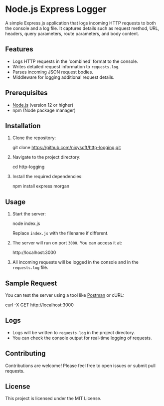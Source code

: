 # Node.js Express Logger

A simple Express.js application that logs incoming HTTP requests to both the console and a log file. It captures details such as request method, URL, headers, query parameters, route parameters, and body content.

## Features

- Logs HTTP requests in the 'combined' format to the console.
- Writes detailed request information to `requests.log`.
- Parses incoming JSON request bodies.
- Middleware for logging additional request details.

## Prerequisites

- [Node.js](https://nodejs.org/) (version 12 or higher)
- npm (Node package manager)

## Installation

1. Clone the repository:

   git clone https://github.com/nixysoft/http-logging.git

2. Navigate to the project directory:

   cd http-logging

3. Install the required dependencies:

   npm install express morgan

## Usage

1. Start the server:

   node index.js

   Replace `index.js` with the filename if different.

2. The server will run on port `3000`. You can access it at:

   http://localhost:3000

3. All incoming requests will be logged in the console and in the `requests.log` file.

## Sample Request

You can test the server using a tool like [Postman](https://www.postman.com/) or cURL:

curl -X GET http://localhost:3000

## Logs

- Logs will be written to `requests.log` in the project directory.
- You can check the console output for real-time logging of requests.

## Contributing

Contributions are welcome! Please feel free to open issues or submit pull requests.

## License

This project is licensed under the MIT License.
